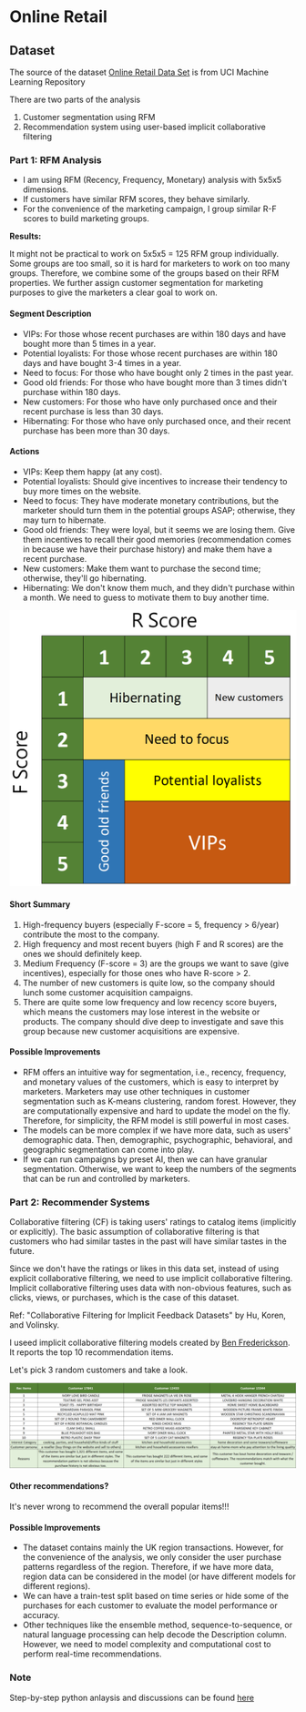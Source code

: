 # Online Retail

## Dataset
The source of the dataset [Online Retail Data Set](https://archive.ics.uci.edu/ml/datasets/Online+Retail#) is from UCI Machine Learning Repository

There are two parts of the analysis
1. Customer segmentation using RFM
2. Recommendation system using user-based implicit collaborative filtering



### Part 1: RFM Analysis
 - I am using RFM (Recency, Frequency, Monetary) analysis with 5x5x5 dimensions.
 - If customers have similar RFM scores, they behave similarly.
 - For the convenience of the marketing campaign, I group similar R-F scores to build marketing groups.

**Results:**

It might not be practical to work on 5x5x5 = 125 RFM group individually. Some groups are too small, so it is hard for marketers to work on too many groups. Therefore, we combine some of the groups based on their RFM properties. We further assign customer segmentation for marketing purposes to give the marketers a clear goal to work on.


#### Segment Description
- VIPs: For those whose recent purchases are within 180 days and have bought more than 5 times in a year.
- Potential loyalists: For those whose recent purchases are within 180 days and have bought 3-4 times in a year.
- Need to focus: For those who have bought only 2 times in the past year.
- Good old friends: For those who have bought more than 3 times didn't purchase within 180 days.
- New customers: For those who have only purchased once and their recent purchase is less than 30 days.
- Hibernating: For those who have only purchased once, and their recent purchase has been more than 30 days.


#### Actions
- VIPs: Keep them happy (at any cost).
- Potential loyalists: Should give incentives to increase their tendency to buy more times on the website.
- Need to focus: They have moderate monetary contributions, but the marketer should turn them in the potential groups ASAP; otherwise, they may turn to hibernate.
- Good old friends: They were loyal, but it seems we are losing them. Give them incentives to recall their good memories (recommendation comes in because we have their purchase history) and make them have a recent purchase.
- New customers: Make them want to purchase the second time; otherwise, they'll go hibernating.
- Hibernating: We don't know them much, and they didn't purchase within a month. We need to guess to motivate them to buy another time.


![image](img/RFM.PNG)


#### Short Summary
1. High-frequency buyers (especially F-score = 5, frequency > 6/year) contribute the most to the company.
2. High frequency and most recent buyers (high F and R scores) are the ones we should definitely keep.
3. Medium Frequency (F-score = 3) are the groups we want to save (give incentives), especially for those ones who have R-score > 2.
4. The number of new customers is quite low, so the company should lunch some customer acquisition campaigns.
5. There are quite some low frequency and low recency score buyers, which means the customers may lose interest in the website or products. The company should dive deep to investigate and save this group because new customer acquisitions are expensive.


#### Possible Improvements
- RFM offers an intuitive way for segmentation, i.e., recency, frequency, and monetary values of the customers, which is easy to interpret by marketers. Marketers may use other techniques in customer segmentation such as K-means clustering, random forest. However, they are computationally expensive and hard to update the model on the fly. Therefore, for simplicity, the RFM model is still powerful in most cases.
- The models can be more complex if we have more data, such as users' demographic data. Then, demographic, psychographic, behavioral, and geographic segmentation can come into play.
- If we can run campaigns by preset AI, then we can have granular segmentation. Otherwise, we want to keep the numbers of the segments that can be run and controlled by marketers.




### Part 2: Recommender Systems

Collaborative filtering (CF) is taking users' ratings to catalog items (implicitly or explicitly). The basic assumption of collaborative filtering is that customers who had similar tastes in the past will have similar tastes in the future.

Since we don't have the ratings or likes in this data set, instead of using explicit collaborative filtering, we need to use implicit collaborative filtering. Implicit collaborative filtering uses data with non-obvious features, such as clicks, views, or purchases, which is the case of this dataset.

Ref: "Collaborative Filtering for Implicit Feedback Datasets" by Hu, Koren, and Volinsky.

I useed implicit collaborative filtering models created by [Ben Frederickson](https://github.com/benfred/implicit). It reports the top 10 recommendation items.

Let's pick 3 random customers and take a look.

![image](img/rec.PNG)


#### Other recommendations?
It's never wrong to recommend the overall popular items!!!


#### Possible Improvements
- The dataset contains mainly the UK region transactions. However, for the convenience of the analysis, we only consider the user purchase patterns regardless of the region. Therefore, if we have more data, region data can be considered in the model (or have different models for different regions).
- We can have a train-test split based on time series or hide some of the purchases for each customer to evaluate the model performance or accuracy.
- Other techniques like the ensemble method, sequence-to-sequence, or natural language processing can help decode the Description column. However, we need to model complexity and computational cost to perform real-time recommendations.


### Note

Step-by-step python anlaysis and discussions can be found [here](retail.ipynb) 

